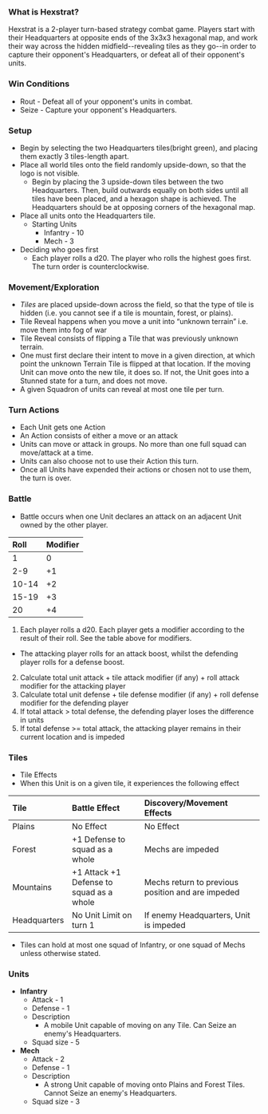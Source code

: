 ### What is Hexstrat?
Hexstrat is a 2-player turn-based strategy combat game. Players start with their Headquarters at opposite ends of the 3x3x3 hexagonal map, and work their way across the hidden midfield--revealing tiles as they go--in order to capture their opponent's Headquarters, or defeat all of their opponent's units.

### Win Conditions
* Rout - Defeat all of your opponent's units in combat.
* Seize - Capture your opponent's Headquarters.

### Setup
* Begin by selecting the two Headquarters tiles(bright green), and placing them exactly 3 tiles-length apart.
* Place all world tiles onto the field randomly upside-down, so that the logo is not visible.
  * Begin by placing the 3 upside-down tiles between the two Headquarters. Then, build outwards equally on both sides until all tiles have been placed, and a hexagon shape is achieved. The Headquarters should be at opposing corners of the hexagonal map.
* Place all units onto the Headquarters tile.
  * Starting Units
    * Infantry - 10
    * Mech - 3
* Deciding who goes first
  * Each player rolls a d20. The player who rolls the highest goes first. The turn order is counterclockwise.

### Movement/Exploration
* _Tiles_ are placed upside-down across the field, so that the type of tile is hidden (i.e. you cannot see if a tile is mountain, forest, or plains).
* Tile Reveal happens when you move a unit into “unknown terrain” i.e. move them into fog of war
* Tile Reveal consists of flipping a Tile that was previously unknown terrain.
* One must first declare their intent to move in a given direction, at which point the unknown Terrain Tile is flipped at that location. If the moving Unit can move onto the new tile, it does so. If not, the Unit goes into a Stunned state for a turn, and does not move.
* A given Squadron of units can reveal at most one tile per turn.

### Turn Actions
* Each Unit gets one Action
* An Action consists of either a move or an attack
* Units can move or attack in groups. No more than one full squad can move/attack at a time.
* Units can also choose not to use their Action this turn.
* Once all Units have expended their actions or chosen not to use them, the turn is over.

### Battle
* Battle occurs when one Unit declares an attack on an adjacent Unit owned by the other player.

| Roll  | Modifier |
| :---- | :------- |
| 1     |    0     |
| 2-9   |    +1    |
| 10-14 |    +2    |
| 15-19 |    +3    |
| 20    |    +4    |
1. Each player rolls a d20. Each player gets a modifier according to the result of their roll. See the table above for modifiers.
  * The attacking player rolls for an attack boost, whilst the defending player rolls for a defense boost.
2. Calculate total unit attack + tile attack modifier (if any) + roll attack modifier for the attacking player
3. Calculate total unit defense + tile defense modifier (if any) + roll defense modifier for the defending player
4. If total attack > total defense, the defending player loses the difference in units
5. If total defense >= total attack, the attacking player remains in their current location and is impeded


### Tiles
* Tile Effects
 * When this Unit is on a given tile, it experiences the following effect


 | Tile     | Battle Effect                           | Discovery/Movement Effects                                 |
 | :------- | :-------------------------------------- | :----------------                                 |
 |  Plains  |  No Effect                              | No Effect                                         |
 |  Forest  | +1 Defense to squad as a whole          | Mechs are impeded |
 | Mountains| +1 Attack +1 Defense to squad as a whole| Mechs return to previous position and are impeded |
 | Headquarters     |  No Unit Limit on turn 1                | If enemy Headquarters, Unit is impeded                    |
* Tiles can hold at most one squad of Infantry, or one squad of Mechs unless otherwise stated.

### Units
* __Infantry__
  * Attack - 1
  * Defense - 1
  * Description
    * A mobile Unit capable of moving on any Tile. Can Seize an enemy's Headquarters.
  * Squad size - 5
* __Mech__
  * Attack - 2
  * Defense - 1
  * Description
    * A strong Unit capable of moving onto Plains and Forest Tiles. Cannot Seize an enemy's Headquarters.
  * Squad size - 3
